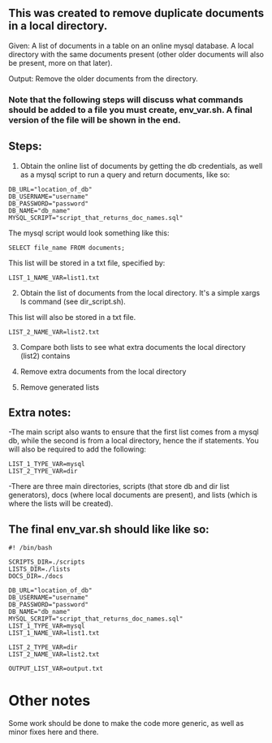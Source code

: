 
## This was created to remove duplicate documents in a local directory.

Given:
A list of documents in a table on an online mysql database.
A local directory with the same documents present (other older documents will also be present, more on that later).

Output:
Remove the older documents from the directory.

### Note that the following steps will discuss what commands should be added to a file you must create, env_var.sh. A final version of the file will be shown in the end.
## Steps:
1. Obtain the online list of documents by getting the db credentials, as well as a mysql script to run a query and return documents, like so:
```
DB_URL="location_of_db"
DB_USERNAME="username"
DB_PASSWORD="password"
DB_NAME="db_name"
MYSQL_SCRIPT="script_that_returns_doc_names.sql"
```
The mysql script would look something like this:
```
SELECT file_name FROM documents;
```
This list will be stored in a txt file, specified by:
```
LIST_1_NAME_VAR=list1.txt
```
2. Obtain the list of documents from the local directory. It's a simple xargs ls command (see dir_script.sh).

This list will also be stored in a txt file.
```
LIST_2_NAME_VAR=list2.txt
```
3. Compare both lists to see what extra documents the local directory (list2) contains

4. Remove extra documents from the local directory

5. Remove generated lists


## Extra notes:
-The main script also wants to ensure that the first list comes from a mysql db, while the second is from a local directory, hence the if statements. You will also be required to add the following:
```
LIST_1_TYPE_VAR=mysql
LIST_2_TYPE_VAR=dir
```

-There are three main directories, scripts (that store db and dir list generators), docs (where local documents are present), and lists (which is where the lists will be created).


## The final env_var.sh should like like so:

```
#! /bin/bash

SCRIPTS_DIR=./scripts
LISTS_DIR=./lists
DOCS_DIR=./docs

DB_URL="location_of_db"
DB_USERNAME="username"
DB_PASSWORD="password"
DB_NAME="db_name"
MYSQL_SCRIPT="script_that_returns_doc_names.sql"
LIST_1_TYPE_VAR=mysql
LIST_1_NAME_VAR=list1.txt

LIST_2_TYPE_VAR=dir
LIST_2_NAME_VAR=list2.txt

OUTPUT_LIST_VAR=output.txt
```

# Other notes
Some work should be done to make the code more generic, as well as minor fixes here and there.
